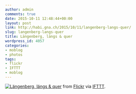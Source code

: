 ```yaml
---
author: admin
comments: true
date: 2015-10-11 12:48:44+00:00
layout: post
link: http://habi.gna.ch/2015/10/11/langenberg-langs-quer/
slug: langenberg-langs-quer
title: Längenberg, längs & quer
wordpress_id: 4057
categories:
- moblog
- photos
tags:
- flickr
- IFTTT
- moblog
---
```


[![Längenberg, längs & quer](https://farm1.staticflickr.com/639/21466997274_9da665cee3_z.jpg)](https://www.flickr.com/photos/habi/21466997274/in/dateposted/)
from [Flickr](http://flic.kr/p/yGXYoE) via [IFTTT](http://ift.tt/1c4nCfM).
